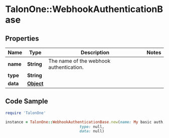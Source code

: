 # TalonOne::WebhookAuthenticationBase

## Properties

Name | Type | Description | Notes
------------ | ------------- | ------------- | -------------
**name** | **String** | The name of the webhook authentication. | 
**type** | **String** |  | 
**data** | [**Object**](.md) |  | 

## Code Sample

```ruby
require 'TalonOne'

instance = TalonOne::WebhookAuthenticationBase.new(name: My basic auth,
                                 type: null,
                                 data: null)
```


